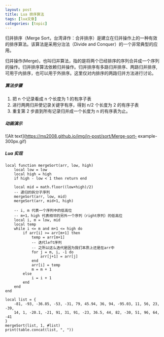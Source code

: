 ```yaml
---
layout: post
title: Lua 排序算法  
tags: [lua文章]
categories: [topic]
---
```

归并排序（Merge Sort，台湾译作：合并排序）是建立在归并操作上的一种有效的排序算法。该算法是采用分治法（Divide and
Conquer）的一个非常典型的应用。

归并操作(Merge)，也叫归并算法，指的是将两个已经排序的序列合并成一个序列的操作。归并排序算法依赖归并操作。归并排序有多路归并排序、两路归并排序,
可用于内排序，也可以用于外排序。这里仅对内排序的两路归并方法进行讨论。

##### 算法步骤

  1. 把 n 个记录看成 n 个长度为 1 的有序子表
  2. 进行两两归并使记录关键字有序，得到 n/2 个长度为 2 的有序子表
  3. 重复第 2 步直到所有记录归并成一个长度为 n 的有序表为止。

##### 动画演示

![Alt text](https://ms2008.github.io/img/in-post/sort/Merge-sort-
example-300px.gif)

##### Lua 实现

    
    
    local function mergeSort(arr, low, high)
        local low = low
        local high = high
        if high - low < 1 then return end
    
        local mid = math.floor((low+high)/2)
        -- 递归的拆分子序列
        mergeSort(arr, low, mid)
        mergeSort(arr, mid+1, high)
    
        -- i, m 代表一个序列中的低高位
        -- m+1，high 代表相邻的另外一个序列（right序列）的低高位
        local i, m = low, mid
        local temp
        while i <= m and m+1 <= high do
            if arr[i] >= arr[m+1] then
                temp = arr[m+1]
                -- 迭代left序列
                -- 之所以这么迭代是因为我们本质上还是在arr中
                for j = m, i, -1 do
                    arr[j+1] = arr[j]
                end
                arr[i] = temp
                m = m + 1
            else
                i = i + 1
            end
        end
    end
    
    local list = {
        -81, -93, -36.85, -53, -31, 79, 45.94, 36, 94, -95.03, 11, 56, 23, -39,
        14, 1, -20.1, -21, 91, 31, 91, -23, 36.5, 44, 82, -30, 51, 96, 64, -41
    }
    mergeSort(list, 1, #list)
    print(table.concat(list, ", "))